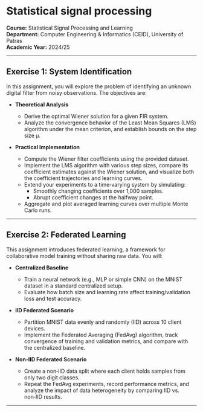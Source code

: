 # Statistical signal processing

**Course:** Statistical Signal Processing and Learning  
**Department:** Computer Engineering & Informatics (CEID), University of Patras  
**Academic Year:** 2024/25  

---

## Exercise 1: System Identification

In this assignment, you will explore the problem of identifying an unknown digital filter from noisy observations. The objectives are:

- **Theoretical Analysis**  
  - Derive the optimal Wiener solution for a given FIR system.  
  - Analyze the convergence behavior of the Least Mean Squares (LMS) algorithm under the mean criterion, and establish bounds on the step size μ.  

- **Practical Implementation**  
  - Compute the Wiener filter coefficients using the provided dataset.  
  - Implement the LMS algorithm with various step sizes, compare its coefficient estimates against the Wiener solution, and visualize both the coefficient trajectories and learning curves.  
  - Extend your experiments to a time‐varying system by simulating:  
    - Smoothly changing coefficients over 1,000 samples.  
    - Abrupt coefficient changes at the halfway point.  
  - Aggregate and plot averaged learning curves over multiple Monte Carlo runs.

---

## Exercise 2: Federated Learning

This assignment introduces federated learning, a framework for collaborative model training without sharing raw data. You will:

- **Centralized Baseline**  
  - Train a neural network (e.g., MLP or simple CNN) on the MNIST dataset in a standard centralized setup.  
  - Evaluate how batch size and learning rate affect training/validation loss and test accuracy.

- **IID Federated Scenario**  
  - Partition MNIST data evenly and randomly (IID) across 10 client devices.  
  - Implement the Federated Averaging (FedAvg) algorithm, track convergence of training and validation metrics, and compare with the centralized baseline.

- **Non‑IID Federated Scenario**  
  - Create a non‑IID data split where each client holds samples from only two digit classes.  
  - Repeat the FedAvg experiments, record performance metrics, and analyze the impact of data heterogeneity by comparing IID vs. non‑IID results.

---


